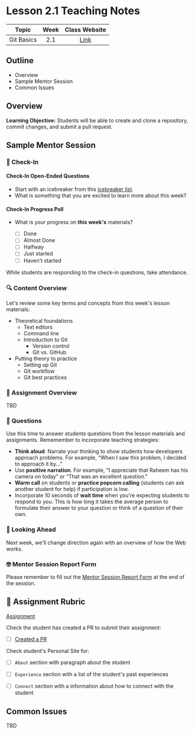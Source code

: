 # Lesson 2.1 Teaching Notes 

| **Topic** | **Week** | **Class Website** |
| :---: | :---: | :---: |
| Git Basics | 2.1 | [Link](https://learn.codethedream.org/dorado-git-basics/) |

## Outline 
- Overview
- Sample Mentor Session
- Common Issues

## Overview 

**Learning Objective:** Students will be able to create and clone a repository, commit changes, and submit a pull request.  

## Sample Mentor Session 

### :wave: Check-In

#### Check-In Open-Ended Questions 

- Start with an icebreaker from this [icebreaker list](https://docs.google.com/document/d/1WbwKn8B5GfRueq7Zbw0zx_k15aqyIqIs23i_WHI-pPI/edit?usp=sharing). 
- What is something that you are excited to learn more about this week? 

#### Check-In Progress Poll 

- What is your progress on **this week's** materials?

  - [ ] Done
  - [ ] Almost Done
  - [ ] Halfway
  - [ ] Just started
  - [ ] Haven't started

While students are responding to the check-in questions, take attendance. 

### :mag: Content Overview 

Let's review some key terms and concepts from this week's lesson materials: 
 
- Theoretical foundations 
  - Text editors 
  - Command line 
  - Introduction to Git
    - Version control 
    - Git vs. GitHub
- Putting theory to practice 
  - Setting up Git
  - Git workflow 
  - Git best practices 
 
### :notebook: Assignment Overview

TBD

### :thinking: Questions 

Use this time to answer students questions from the lesson materials and assignments. Rememember to incorporate teaching strategies: 

  - **Think aloud**: Narrate your thinking to show students how developers approach problems. For example, “When I saw this problem, I decided to approach it by…”
  - Use **positive narration**. For example, “I appreciate that Raheem has his camera on today” or “That was an excellent question."
  - **Warm call** on students or **practice popcorn calling** (students can ask another student for help) if participation is low.
  - Incorporate 10 seconds of **wait time** when you're expecting students to respond to you. This is how long it takes the average person to formulate their answer to your question or think of a question of their own. 


### :telescope: Looking Ahead 

Next week, we'll change direction again with an overview of how the Web works. 

### :nerd_face: Mentor Session Report Form 

Please remember to fill out the [Mentor Session Report Form](https://airtable.com/shrp0jjRtoMyTXRzh) at the end of the session.


## :100: Assignment Rubric 
[Assignment](https://github.com/Code-the-Dream-School/intro-to-programming-dorado/blob/main/instructions/section-3/lesson-3-1.md)

Check the student has created a PR to submit their assignment:
- [ ] [Created a PR](https://github.com/Code-the-Dream-School/intro-to-programming-dorado/blob/main/instructions/common/how-to-pull-request.md)

Check student's Personal Site for:
 - [ ] `About` section with paragraph about the student
 - [ ] `Experience` section with a list of the student's past experiences
 - [ ] `Connect` section with a information about how to connect with the student


## Common Issues 

TBD
